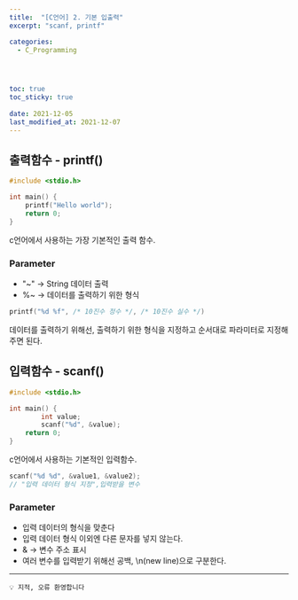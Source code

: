 ```yaml
---
title:  "[C언어] 2. 기본 입출력"
excerpt: "scanf, printf"

categories:
  - C_Programming




toc: true
toc_sticky: true
 
date: 2021-12-05
last_modified_at: 2021-12-07
---
```






## 출력함수 - printf()
<!-- --- -->

```c
#include <stdio.h>

int main() {
    printf("Hello world");
    return 0;
}
```

c언어에서 사용하는 가장 기본적인 출력 함수.

### Parameter
- "~" → String 데이터 출력
- %~ → 데이터를 출력하기 위한 형식

```c
printf("%d %f", /* 10진수 정수 */, /* 10진수 실수 */)
```

데이터를 출력하기 위해선, 출력하기 위한 형식을 지정하고 순서대로 파라미터로 지정해주면 된다.

## 입력함수 - scanf()

<!-- --- -->

```c
#include <stdio.h>

int main() {
		int value;
		scanf("%d", &value);
    return 0;
}
```

c언어에서 사용하는 기본적인 입력함수.

```c
scanf("%d %d", &value1, &value2);
// "입력 데이터 형식 지정",입력받을 변수 
```

### Parameter
- 입력 데이터의 형식을 맞춘다
- 입력 데이터 형식 이외엔 다른 문자를 넣지 않는다.
- & → 변수 주소 표시
- 여러 변수를 입력받기 위해선 공백, \n(new line)으로 구분한다.


---


```
💡 지적, 오류 환영합니다
```